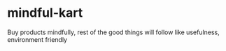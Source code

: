 # mindful-kart
Buy products mindfully, rest of the good things will follow like usefulness, environment friendly
